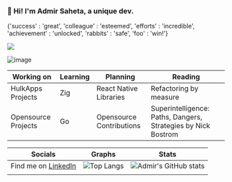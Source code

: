 ### 👋 Hi! I'm Admir Saheta, a unique dev.
{'success' : 'great', 'colleague' : 'esteemed', 'efforts' : 'incredible', 'achievement' : 'unlocked', 'rabbits' : 'safe', 'foo' : 'win!'}

 ![](https://komarev.com/ghpvc/?username=admirsaheta)

![image](https://imgur.com/105048e2-5651-483c-8937-14a9036dc55b)





| Working on  | Learning | Planning | Reading |
| ------------- | ------------- | ------------ | ------------- |
| HulkApps Projects  | Zig  | React Native Libraries  | Refactoring by measure |
| Opensource Projects  | Go  | Opensource Contributions | Superintelligence: Paths, Dangers, Strategies by Nick Bostrom |


| Socials | Graphs | Stats |
| ------- | ------- | ----- |
| Find me on [LinkedIn](https://www.linkedin.com/in/admir-saheta/) | ![Top Langs](https://github-readme-stats-gye8jh2s0-admirsaheta.vercel.app/api/top-langs/?username=admirsaheta&layout=compact&limit=6)   |  ![Admir's GitHub stats](https://github-readme-stats-gye8jh2s0-admirsaheta.vercel.app/api?username=admirsaheta&count_private=true&hide_border=true&title_color=FF0051&icon_color=FF0051&show_icons=true) |
|  |

